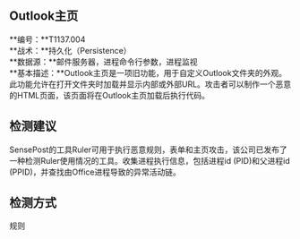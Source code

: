 ## Outlook主页  
**编号：**T1137.004  
**战术：**持久化（Persistence）  
**数据源：**邮件服务器，进程命令行参数，进程监视  
**基本描述：**Outlook主页是一项旧功能，用于自定义Outlook文件夹的外观。此功能允许在打开文件夹时加载并显示内部或外部URL。攻击者可以制作一个恶意的HTML页面，该页面将在Outlook主页加载后执行代码。  
## 检测建议  
SensePost的工具Ruler可用于执行恶意规则，表单和主页攻击，该公司已发布了一种检测Ruler使用情况的工具。收集进程执行信息，包括进程id (PID)和父进程id (PPID)，并查找由Office进程导致的异常活动链。  
## 检测方式  
规则